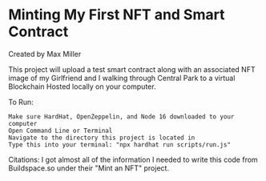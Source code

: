 # Minting My First NFT and Smart Contract
Created by Max Miller

This project will upload a test smart contract along with an associated NFT image of my Girlfriend and I walking through Central Park to a virtual Blockchain Hosted locally on your computer.

To Run:
```shell
Make sure HardHat, OpenZeppelin, and Node 16 downloaded to your computer
Open Command Line or Terminal
Navigate to the directory this project is located in 
Type this into your terminal: "npx hardhat run scripts/run.js"
```
Citations:
I got almost all of the information I needed to write this code from Buildspace.so under their "Mint an NFT" project.
